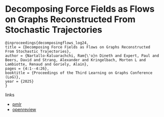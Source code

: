 # Decomposing Force Fields as Flows on Graphs Reconstructed From Stochastic Trajectories

```
@inproceedings{decomposingflows_log24,
title = {Decomposing Force Fields as Flows on Graphs Reconstructed From Stochastic Trajectories},
author = {Nartallo-Kaluarachchi, Ram{\'o}n Dineth and Expert, Paul and Beers, David and Strang, Alexander and Kringelbach, Morten L and Lambiotte, Renaud and Goriely, Alain},
pages = {4:1--4:26},
booktitle = {Proceedings of the Third Learning on Graphs Conference (LoG)},
year = {2025}
}
```

links
- [pmlr](https://proceedings.mlr.press/v269/nartallo-kaluarachchi25a.html)
- [openreview](https://openreview.net/forum?id=fefy4QgTzI)
